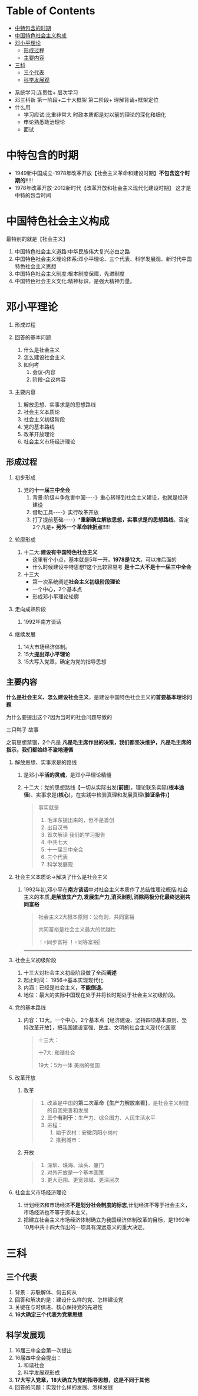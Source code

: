 # Table of Contents

* [中特包含的时期](#中特包含的时期)
* [中国特色社会主义构成](#中国特色社会主义构成)
* [邓小平理论](#邓小平理论)
  * [形成过程](#形成过程)
  * [主要内容](#主要内容)
* [三科](#三科)
  * [三个代表](#三个代表)
  * [科学发展观](#科学发展观)


+ 系统学习:连贯性+ 层次学习
+ 邓三科新 第一阶段+二十大框架 第二阶段+ 理解背诵+框架定位
+ 什么用
  + 学习应试:比重非常大 时政本质都是对以前的理论的深化和细化
  + 申论熟悉政治理论
  + 面试





# 中特包含的时期

- 1949新中国成立-1978年改革开放【社会主义革命和建设时期】**不包含这个时期的!**!!!!
-  1978年改革开放-2012新时代【改革开放和社会主义现代化建设时期】 这才是中特的包含时间



#  中国特色社会主义构成

最特别的就是【社会主义】



1. 中国特色社会主义道路:中华民族伟大复兴必由之路
2. 中国特色社会主义理论体系:邓小平理论、三个代表、科学发展观、新时代中国特色社会主义思想
3. 中国特色社会主义制度:根本制度保障，先进制度
4. 中国特色社会主义文化:精神标识，是强大精神力量。



# 邓小平理论
1. 形成过程
2. 回答的基本问题
   1. 什么是社会主义
   2.  怎么建设社会主义
   3. 如何考
      1. 会议-内容
      2. 阶段-会议内容

3. 主要内容
   1. 解放思想、实事求是的思想路线
   2. 社会主义本质论
   3. 社会主义初级阶段
   4. 党的基本路线
   5. 改革开放理论
   6. 社会主义市场经济理论

## 形成过程
1. 初步形成
   1. 党的**十一届三中全会**
      1. 背景:阶级斗争危害中国----》重心转移到社会主义建设，也就是经济建设
      2. 借助工具----》实行改革开放
      3. 打了提前基础----〉***重新确立解放思想，实事求是的思想路线**，否定 2个凡是+ **另外一个革命转折点**!!!!!
2. 轮廓形成
   1. 十二大:**建设有中国特色社会主义**
      + 这里有个小点，基本就是5年一开，**1978是12大**，可以推后面的
      + 什么时候建设中特思想?这个比较容易考 **是十二大不是十一届三中全会**
   2. 十三大
      + 第一次系统阐述**社会主义初级阶段理论**
      + 一个中心，2个基本点
      + 形成邓小平理论轮廓

3. 走向成熟阶段
   1. 1992年南方谈话
4. 继续发展
   1. 14大市场经济体制。
   2. 15大**提出邓小平理论**
   3. 15大写入党章，确定为党的指导思想



## 主要内容

**什么是社会主义、怎么建设社会主义**，是建设中国特色社会主义的**首要基本理论问题**

为什么要提出这个?因为当时的社会问题导致的

三只鸭子 故事

之前思想禁锢，2个凡是 **凡是毛主席作出的决策，我们都坚决维护，凡是毛主席的指示，我们都始终不渝地遵循**


1. 解放思想、实事求是的路线

   1. 是邓小平**活的灵魂**，是邓小平理论精髓

   2. 十二大：党的思想路线【一切从实际出发(**前提**)，理论联系实际(**根本途径**)、实事求是(**核心**)，在实践中检验真理和发展真理(**验证条件**)】

      > 事实就是
      >
      > 1. 毛泽东提出来的，但不是首创
      > 2. 出自汉书
      > 3. 首次解读 我们的学习报告
      > 4. 中共七大
      > 5. 十一届三中全会
      > 6. 三个代表
      > 7. 科学发展观

2. 社会主义本质论->解决了什么是社会主义

   1. 1992年初,邓小平在**南方谈话**中对社会主义本质作了总结性理论概括:社会主义的本质,**是解放生产力,发展生产力,消灭剥削,消除两极分化最终达到共同富裕**

      > 社会主义2大根本原则：公有则、共同富裕
      >
      > 共同富裕是社会主义最大的优越性
      >
      > ！=同步富裕 ！=同等富裕|

      

      ------

      [^上面阐述了什么是社会主义了，下面就要说如何建设社会主义]: 

      

3. 社会主义初级阶段

   1. 十三大对社会主义初级阶段做了全面**阐述**
   2. 起止时间： 1956->基本实现现代化
   3. 内涵：已经是社会主义，**不能倒退**。
   4. 地位：最大的实际中国现在处于并将长时期处于社会主义初级阶段。

4. 党的基本路线

   1. 内容：13大。一个中心，2个基本点【经济建设、坚持四项基本原则、坚持改革开放】，把我国建设富强、民主、文明的社会主义现代化国家

      > 十三大：
      >
      > 十7大: 和谐社会
      >
      > 19大：5为一体 美丽的强国

5. 改革开放

   1. 改革

      > 1. 改革是中国的**第二次革命【生产力解放来看】**，是社会主义制度的自我完善和发展
      > 2. **三个有利于**：生产力、综合国力、人民生活水平
      > 3. 进程：
      >    1. 始于农村：安徽凤阳小岗村
      >    2. 推到城市：

   2. 开放

      > 1. 深圳、珠海、汕头、厦门
      > 2. 对外开放是一个基本国策
      > 3. 更大范围、更宽领域、更深层次

6. 社会主义市场经济理论

   1. 计划经济和市场经济**不是划分社会制度的标志**,计划经济不等于社会主义，市场经济也不等于资本主义，
   2. 把建立社会主义市场经济体制确立为我国经济体制改革的目标，是1992年10月中共十四大作出的一项具有深远意义的重大决定。



# 三科

## 三个代表

1. 背景：苏联解体、何去何从
2. 回答和解决的是：建设什么样的党、怎样建设党
3. 关键在与时俱进、核心保持党的先进性
4. **16大确定三个代表为党章思想**

## 科学发展观

1. 16届三中全会第一次提出
2. 16届四中全会提出：
   1. 和谐社会
   2. 科学发展观形成
3. **17大写入党章，18大确立为党的指导思想，这是不同于其他**
4. 回答的问题：实现什么样的发展、怎样发展

